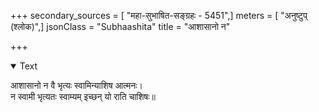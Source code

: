 +++
secondary_sources = [ "महा-सुभाषित-सङ्ग्रहः - 5451",]
meters = [ "अनुष्टुप् (श्लोक)",]
jsonClass = "Subhaashita"
title = "आशासानो न"

+++

<details open><summary>Text</summary>

आशासानो न वै भृत्यः स्वामिन्याशिष आत्मनः।  
न स्वामी भृत्यतः स्वाम्यम् इच्छन् यो राति चाशिषः॥
</details>
